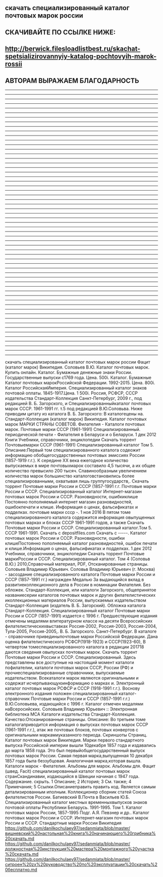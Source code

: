 скачать специализированный каталог почтовых марок россии
--------------------------------------------------
СКАЧИВАЙТЕ ПО ССЫЛКЕ НИЖЕ:
--------------------------------------------------
http://berwick.filesloadlistbest.ru/skachat-spetsializirovannyiy-katalog-pochtovyih-marok-rossii
--------------------------------------------------
АВТОРАМ ВЫРАЖАЕМ БЛАГОДАРНОСТЬ
--------------------------------------------------
--------------------------------------------------
--------------------------------------------------
--------------------------------------------------
--------------------------------------------------
--------------------------------------------------
--------------------------------------------------
--------------------------------------------------
--------------------------------------------------
--------------------------------------------------
--------------------------------------------------
--------------------------------------------------
--------------------------------------------------
--------------------------------------------------
--------------------------------------------------
--------------------------------------------------
--------------------------------------------------
--------------------------------------------------
--------------------------------------------------
--------------------------------------------------
--------------------------------------------------
--------------------------------------------------
--------------------------------------------------
--------------------------------------------------
--------------------------------------------------
--------------------------------------------------
--------------------------------------------------
--------------------------------------------------
--------------------------------------------------
--------------------------------------------------
--------------------------------------------------
--------------------------------------------------
--------------------------------------------------
--------------------------------------------------
--------------------------------------------------
--------------------------------------------------
--------------------------------------------------
--------------------------------------------------
--------------------------------------------------
--------------------------------------------------
--------------------------------------------------
--------------------------------------------------
--------------------------------------------------
--------------------------------------------------
--------------------------------------------------
--------------------------------------------------
--------------------------------------------------
--------------------------------------------------
--------------------------------------------------
--------------------------------------------------
--------------------------------------------------
--------------------------------------------------
--------------------------------------------------
--------------------------------------------------
--------------------------------------------------
--------------------------------------------------
--------------------------------------------------
--------------------------------------------------
--------------------------------------------------
--------------------------------------------------
скачать специализированный каталог почтовых марок россии Фацит (каталог марок)  Википедия. Соловьев В.Ю. Каталог почтовых марок. Купить онлайн. Каталог. Бумажные денежные знаки России. Государственные выпуски с1769 года. Цена. 500i. Каталог. Бумажные  Каталог почтовых марокРоссийской Федерации. 1992-2015. Цена. 800i. Каталог  РоссийскаяИмперия. Специализированный каталог знаков почтовой оплаты. 1845-1917.Цена. 1 500i. Россия, РСФСР, СССР издательства Стандарт-Коллекция Санкт-Петербург, 2009 г., под редакцией В. Б. Загорского, и Специализированныйкаталог почтовых марок СССР. 1961-1991 гг. т.5 под редакцией В.Ю.Соловьва. Ниже приводим цитату из каталога В. Б. Загорского: В каталогецены на. Стандарт-Коллекция (каталог марок)  Википедия. Каталог почтовых марок МАРКИ СТРАНЫ СОВЕТОВ. Филателия - Каталоги почтовых марок. Почтовые марки СССР (1961-1991) Специализированный. периодической печати - Филателия в Беларуси и о Беларуси. 1 дек 2012  Книги  Учебники, справочники, энциклопедии  Скачать торрент Почтовыемарки СССР (1961-1991) Специализированный каталог Том 5.  Описание:Первый том специализированного каталога содеожит информацию обобщегосударственных почтовых эмиссиях России (1857-1919 г.г.). К середине XX века ежегодное количество выпускаемых в мире почтовыхмарок составило 4,5 тысячи, а их общее количество превысило 200 тысяч. Славинообразным увеличением количества марок большинство каталоговстановились более специализированными, охватывая лишь группугосударств,. Скачать торрент Почтовые марки России и СССР (1857-1991 г.г. Почтовые марки России и СССР. Специализированный каталог
Интернет-магазин почтовых марок России и СССР. Разновидности, ошибкиклише Постоянно пополняемый интернет магазин разновидностей, ошибокпечати и клише. Информация о ценах, фальсификатах и подделках. почтовые марки ссср -. 1 ноя 2016  В пятом томе специализированного каталога содержится информация овыпущенных почтовых марках и блоках СССР 1961-1991 годов, а также Скачать Почтовые марки России и СССР. Специализированный каталог.Том 5. СССР 1961-1991. Скачать с depositfiles.com  Скачать с -----. Каталог почтовых марок России и СССР. Разновидности, ошибки клишеПостоянно пополняемый каталог разновидностей, ошибок печати и клише.Информация о ценах, фальсификатах и подделках. 1 дек 2012  Учебники, справочники, энциклопедии  Скачать торрент Почтовые маркиРоссии и СССР. Специализированный каталог. Том 4 (Соловьв В.Ю.) 2010,Справочный материал, PDF, Отсканированные страницы. Соловьев Владимир Юрьевич. Соловьв Владимир Юрьевич (г. Москва) - засоздание специализированного каталога Почтовые марки России и СССР (1857-1991 гг.) награжден Медалью За выдающийся вклад в развитиеколлекционного дела в России в номинации Филателия. Без обложек. Стандарт-Коллекция, или каталоги Загорского,  общепринятое названиесерии каталогов почтовых марок и других филателистических иколлекционных материалов России, выпускаемых издательством Стандарт-Коллекция (издатель  В. Б. Загорский). Обложка каталога Стандарт-Коллекция. Специализированный каталог Почтовые марки России и СССР (1857-1991) издается с 1996 г. Предшествующие издания отмечены медалями влитературном классе на десяти Всероссийских филателистическихвыставках Россия-2002, Россия-2003, Россия-2004, Тула-2005, Россия-2005,. В. Б. Загорского. Санкт-Петербург. В каталоге - справочнике привединыпочтовые марки Российской Федерации. Дана оценка филателистического РСФСР(1918-1923) и СССР(1923-60), В четвертом томеспециализированного каталога в редакции 201718 даются сведения овыпусках почтовых марок. Скачать торрент Почтовые марки России и СССР. Специализированный. Здесь представлены все доступные на настоящий момент каталоги пофилателии, каталоги почтовых марок СССР, России (РФ) и прочиеспециализированные справочники, выпускаемые издательством. Всекаталоги марок являются оригинальными и содержат исчерпывающуюинформацию о марках и. Электронный каталог почтовых марок РСФСР и СССР (1918-1991 г.г.). Воснову электронного издания положен специализированный каталог-справочник Почтовые марки России и СССР (1857-1991 г.г.) В.Ю.Соловьева, издающийся с 1996 г. Каталог отмечен медалями наВсеросийских. Соловьев Владимир Юрьевич :: Электронная библиотека МСА
Каталоги издательства Стандарт-Коллекция. Качество:Отсканированные страницы. Описание: Во третьем томе каталогаприводится информация о выпусках почтовых марок СССР (1961-1991 г.г.), атак же почтовых блоков, почтовых конвертов с оригинальными маркамиуказанного периода. Скриншоты Страниц. Каталог почтовых марок  Википедия. Марки первого стандартного выпуска Российской империи вышли 10декабря 1857 года и издавались до марта 1858 года. Это был первыйобщегосударственный выпуск почтовых марок России. Самая первая марка,выпущенная 10 декабря 1857 года была беззубцовая. Аналогичная марка,которая вышла. Каталоги марок - Филателия. Альбомы для марок. Альбомы для. Фацит (швед. Facit)  специализированный каталог почтовых марок странСкандинавии, издающийся в Швеции начиная с 1947 года. Содержание. скрыть. 1 Описание; 2 История; 3 См. также; 4 Примечания; 5 Ссылки.Описаниеправить  править код. Является самым детализированным иполным. Коллекционер сборник статей Союза филателистов России. Батиевский В.Почта в  Васильев Ю.Б. Специализированный каталог местных временныхвыпусков знаков почтовой оплаты Республики Беларусь. 1991-1995. Том 1. Каталог почтовых марок России, 1857-1995 Подг. А.Я. Певзнер и др.. Каталог почтовых марок России и СССР. Интернет-магазин почтовых марок России и СССР. Стандартные марки России  Википедия
https://github.com/danilkochulaev97/sedanmiata/blob/master/вишневский%20настольная%20книга%20начинающего%20грибника%20скачать.md
https://github.com/danilkochulaev97/sedanmiata/blob/master/должностная%20инструкция%20мастера%20монтажного%20участка%20скачать.md
https://github.com/danilkochulaev97/sedanmiata/blob/master/ситроен%20zx%20руководство%20по%20эксплуатации%20скачать%20бесплатно.md